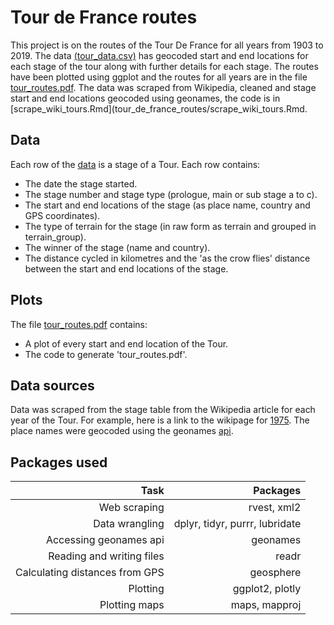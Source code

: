 # Tour de France routes
This project is on the routes of the Tour De France for all years from 1903 to 2019. The data [(tour_data.csv)](https://github.com/CharlieStone/tour_de_france_routes/blob/master/data/tour_data.csv) has geocoded start and end locations for each stage of the tour along with further details for each stage. The routes have been plotted using ggplot and the routes for all years are in the file [tour_routes.pdf](https://github.com/CharlieStone/tour_de_france_routes/blob/master/tour_routes.pdf). The data was scraped from Wikipedia, cleaned and stage start and end locations geocoded using geonames, the code is in [scrape_wiki_tours.Rmd](tour_de_france_routes/scrape_wiki_tours.Rmd.

## Data
Each row of the [data](https://github.com/CharlieStone/tour_de_france_routes/blob/master/data/tour_data.csv) is a stage of a Tour. Each row contains:
+ The date the stage started.
+ The stage number and stage type (prologue, main or sub stage a to c).
+ The start and end locations of the stage (as place name, country and GPS coordinates).
+ The type of terrain for the stage (in raw form as terrain and grouped in terrain_group).
+ The winner of the stage (name and country).
+ The distance cycled in kilometres and the 'as the crow flies' distance between the start and end locations of the stage.

## Plots
The file [tour_routes.pdf](https://github.com/CharlieStone/tour_de_france_routes/blob/master/tour_routes.pdf) contains:
+ A plot of every start and end location of the Tour.
+ The code to generate 'tour_routes.pdf'.

## Data sources
Data was scraped from the stage table from the Wikipedia article for each year of the Tour. For example, here is a link to the wikipage for [1975](https://en.wikipedia.org/wiki/1975_Tour_de_France). The place names were geocoded using the geonames [api](http://www.geonames.org/export/ws-overview.html).


## Packages used
|  Task|  Packages|
|--:|--:|
|  Web scraping|  rvest, xml2|
|  Data wrangling|  dplyr, tidyr, purrr, lubridate|
|  Accessing geonames api| geonames|
|  Reading and writing files| readr|
|  Calculating distances from GPS| geosphere|
|  Plotting| ggplot2, plotly|
|  Plotting maps| maps, mapproj|